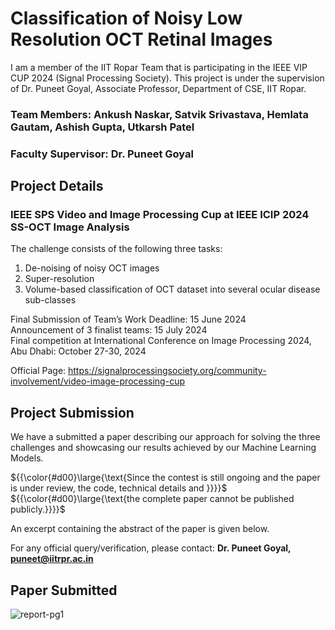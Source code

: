 # Classification of Noisy Low Resolution OCT Retinal Images

I am a member of the IIT Ropar Team that is participating in the IEEE VIP CUP 2024 (Signal Processing Society). This project is under the supervision of Dr. Puneet Goyal, Associate Professor, Department of CSE, IIT Ropar. 

### Team Members: Ankush Naskar, Satvik Srivastava, Hemlata Gautam, Ashish Gupta, Utkarsh Patel
### Faculty Supervisor: Dr. Puneet Goyal

## Project Details
### IEEE SPS Video and Image Processing Cup at IEEE ICIP 2024 SS-OCT Image Analysis

The challenge consists of the following three tasks:
1) De-noising of noisy OCT images
2) Super-resolution
3) Volume-based classification of OCT dataset into several ocular disease sub-classes

Final Submission of Team’s Work Deadline: 15 June 2024 <br>
Announcement of 3 finalist teams: 15 July 2024 <br>
Final competition at International Conference on Image Processing 2024, Abu Dhabi: October 27-30, 2024 <br>


Official Page: https://signalprocessingsociety.org/community-involvement/video-image-processing-cup

## Project Submission
We have a submitted a paper describing our approach for solving the three challenges and showcasing our results achieved by our Machine Learning Models. <br>

${{\color{#d00}\large{\text{Since the contest is still ongoing and the paper is under review, the code, technical details and }}}}$ <br> ${{\color{#d00}\large{\text{the complete paper cannot be published publicly.}}}}$

An excerpt containing the abstract of the paper is given below.


For any official query/verification, please contact:
**Dr. Puneet Goyal, puneet@iitrpr.ac.in**

## Paper Submitted
![report-pg1](https://github.com/IIT-RPR-OCT-Diagnose-2024/IEEE-VIP-Cup-ML-on-Retinal-OCT-Images/assets/123007735/5b448638-b394-47cf-b5e4-805e607845bd)
